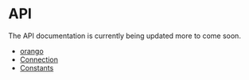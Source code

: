 # API

The API documentation is currently being updated more to come soon.

* [orango](orango.md)
* [Connection](connection.md)
* [Constants](consts.md)